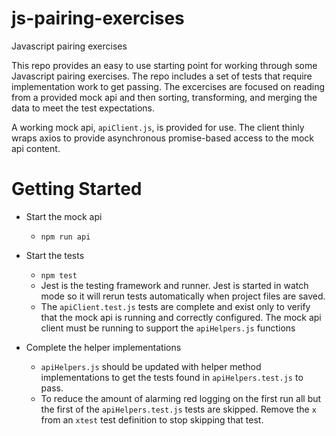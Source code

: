 # js-pairing-exercises

Javascript pairing exercises

This repo provides an easy to use starting point for working through some Javascript pairing exercises. The repo includes a set of tests that require implementation work to get passing. The excercises are focused on reading from a provided mock api and then sorting, transforming, and merging the data to meet the test expectations.

A working mock api, `apiClient.js`, is provided for use. The client thinly wraps axios to provide asynchronous promise-based access to the mock api content.

# Getting Started

- Start the mock api

  - `npm run api`

- Start the tests

  - `npm test`
  - Jest is the testing framework and runner. Jest is started in watch mode so it will rerun tests automatically when project files are saved.
  - The `apiClient.test.js` tests are complete and exist only to verify that the mock api is running and correctly configured. The mock api client must be running to support the `apiHelpers.js` functions

- Complete the helper implementations
  - `apiHelpers.js` should be updated with helper method implementations to get the tests found in `apiHelpers.test.js` to pass.
  - To reduce the amount of alarming red logging on the first run all but the first of the `apiHelpers.test.js` tests are skipped. Remove the `x` from an `xtest` test definition to stop skipping that test.
